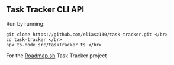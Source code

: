 ## Task Tracker CLI API
Run by running:

```
git clone https://github.com/eliasz130/task-tracker.git </br>
cd task-tracker </br>
npx ts-node src/taskTracker.ts </br>
```

For the [Roadmap.sh](https://roadmap.sh/projects/task-tracker) Task Tracker project
